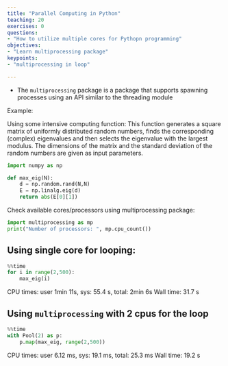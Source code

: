 ```yaml
---
title: "Parallel Computing in Python"
teaching: 20
exercises: 0
questions:
- "How to utilize multiple cores for Pythopn programming"
objectives:
- "Learn multiprocessing package"
keypoints:
- "multiprocessing in loop"

---
```


- The `multiprocessing` package is a package that supports spawning processes using an API similar to the threading module

Example: 

Using some intensive computing function:
This function generates a square matrix of uniformly distributed random numbers, finds the corresponding (complex) eigenvalues and then selects the eigenvalue with the largest modulus. The dimensions of the matrix and the standard deviation of the random numbers are given as input parameters.

```python
import numpy as np

def max_eig(N):
    d = np.random.rand(N,N)
    E = np.linalg.eig(d)
    return abs(E[0][1]) 
```

Check available cores/processors using multiprocessing package:

```python
import multiprocessing as mp
print("Number of processors: ", mp.cpu_count())
```

## Using single core for looping:

```python
%%time
for i in range(2,500):
    max_eig(i)
```

CPU times: user 1min 11s, sys: 55.4 s, total: 2min 6s
Wall time: 31.7 s


## Using `multiprocessing` with 2 cpus for the loop

```python
%%time
with Pool(2) as p:
    p.map(max_eig, range(2,500))
```
CPU times: user 6.12 ms, sys: 19.1 ms, total: 25.3 ms
Wall time: 19.2 s
